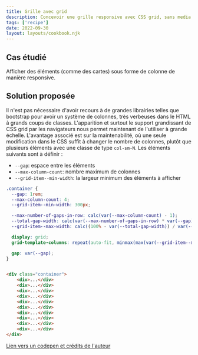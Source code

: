 ```yaml
---
title: Grille avec grid
description: Concevoir une grille responsive avec CSS grid, sans media queries
tags: ['recipe']
date: 2022-09-30
layout: layouts/cookbook.njk
---
```


## Cas étudié

Afficher des éléments (comme des cartes) sous forme de colonne de manière responsive.

## Solution proposée

Il n'est pas nécessaire d'avoir recours à de grandes librairies telles que bootstrap pour avoir un système de colonnes,
très verbeuses dans le HTML à grands coups de classes. L'apparition et surtout le support grandissant de CSS grid par
les navigateurs nous permet maintenant de l'utiliser à grande échelle. L'avantage associé est sur la maintenabilité, où
une seule modification dans le CSS suffit à changer le nombre de colonnes, plutôt que plusieurs éléments avec une classe
de type `col-sm-N`.
Les éléments suivants sont à définir :

* `--gap`: espace entre les éléments
* `--max-column-count`: nombre maximum de colonnes
* `--grid-item--min-width`: la largeur minimum des éléments à afficher

```css
.container {
  --gap: 1rem;
  --max-column-count: 4;
  --grid-item--min-width: 300px;

  --max-number-of-gaps-in-row: calc(var(--max-column-count) - 1);
  --total-gap-width: calc(var(--max-number-of-gaps-in-row) * var(--gap));
  --grid-item--max-width: calc((100% - var(--total-gap-width)) / var(--max-column-count));

  display: grid;
  grid-template-columns: repeat(auto-fit, minmax(max(var(--grid-item--min-width), var(--grid-item--max-width)), 1fr));

  gap: var(--gap);
}
```

```html

<div class="container">
    <div>...</div>
    <div>...</div>
    <div>...</div>
    <div>...</div>
    <div>...</div>
    <div>...</div>
    <div>...</div>
    <div>...</div>
    <div>...</div>
    <div>...</div>
</div>
```

[Lien vers un codepen et crédits de l'auteur](https://codepen.io/aghiles-dev/pen/RwyLgwq)
